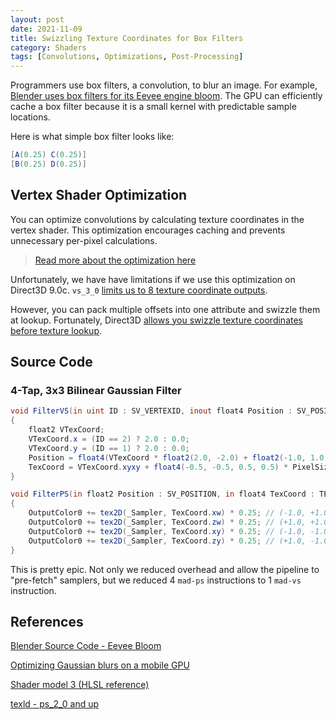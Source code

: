 ```yaml
---
layout: post
date: 2021-11-09
title: Swizzling Texture Coordinates for Box Filters
category: Shaders
tags: [Convolutions, Optimizations, Post-Processing]
---
```


Programmers use box filters, a convolution, to blur an image. For example, [Blender uses box filters for its Eevee engine bloom](https://github.com/blender/blender/blob/master/source/blender/draw/engines/eevee/eevee_bloom.c). The GPU can efficiently cache a box filter because it is a small kernel with predictable sample locations.

Here is what simple box filter looks like:

```glsl
[A(0.25) C(0.25)]
[B(0.25) D(0.25)]
```

## Vertex Shader Optimization

You can optimize convolutions by calculating texture coordinates in the vertex shader. This optimization encourages caching and prevents unnecessary per-pixel calculations.

> [Read more about the optimization here](http://www.sunsetlakesoftware.com/2013/10/21/optimizing-gaussian-blurs-mobile-gpu)

Unfortunately, we have have limitations if we use this optimization on Direct3D 9.0c. `vs_3_0` [limits us to 8 texture coordinate outputs](https://docs.microsoft.com/en-us/windows/win32/direct3dhlsl/shader-model-3).

However, you can pack multiple offsets into one attribute and swizzle them at lookup. Fortunately, Direct3D [allows you swizzle texture coordinates before texture lookup](https://docs.microsoft.com/en-us/windows/win32/direct3dhlsl/texld---ps-2-0#ps_3_0).

## Source Code

### 4-Tap, 3x3 Bilinear Gaussian Filter

```glsl
void FilterVS(in uint ID : SV_VERTEXID, inout float4 Position : SV_POSITION, inout float4 TexCoord : TEXCOORD0)
{
    float2 VTexCoord;
    VTexCoord.x = (ID == 2) ? 2.0 : 0.0;
    VTexCoord.y = (ID == 1) ? 2.0 : 0.0;
    Position = float4(VTexCoord * float2(2.0, -2.0) + float2(-1.0, 1.0), 0.0, 1.0);
    TexCoord = VTexCoord.xyxy + float4(-0.5, -0.5, 0.5, 0.5) * PixelSize;
}

void FilterPS(in float2 Position : SV_POSITION, in float4 TexCoord : TEXCOORD0, out float4 OutputColor0 : SV_TARGET0)
{
    OutputColor0 += tex2D(_Sampler, TexCoord.xw) * 0.25; // (-1.0, +1.0)
    OutputColor0 += tex2D(_Sampler, TexCoord.zw) * 0.25; // (+1.0, +1.0)
    OutputColor0 += tex2D(_Sampler, TexCoord.xy) * 0.25; // (-1.0, -1.0)
    OutputColor0 += tex2D(_Sampler, TexCoord.zy) * 0.25; // (+1.0, -1.0)
}
```

This is pretty epic. Not only we reduced overhead and allow the pipeline to "pre-fetch" samplers, but we reduced 4 `mad-ps` instructions to 1 `mad-vs` instruction.

## References

[Blender Source Code - Eevee Bloom](https://github.com/blender/blender/blob/master/source/blender/draw/engines/eevee/eevee_bloom.c)

[Optimizing Gaussian blurs on a mobile GPU](http://www.sunsetlakesoftware.com/2013/10/21/optimizing-gaussian-blurs-mobile-gpu)

[Shader model 3 (HLSL reference)](https://docs.microsoft.com/en-us/windows/win32/direct3dhlsl/shader-model-3)

[texld - ps_2_0 and up](https://docs.microsoft.com/en-us/windows/win32/direct3dhlsl/texld---ps-2-0#ps_3_0)

